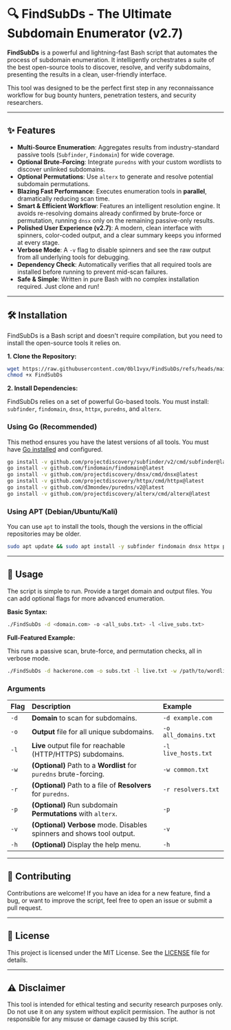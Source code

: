 # 🔍 FindSubDs - The Ultimate Subdomain Enumerator (v2.7)

**FindSubDs** is a powerful and lightning-fast Bash script that automates the process of subdomain enumeration. It intelligently orchestrates a suite of the best open-source tools to discover, resolve, and verify subdomains, presenting the results in a clean, user-friendly interface.

This tool was designed to be the perfect first step in any reconnaissance workflow for bug bounty hunters, penetration testers, and security researchers.

-----

## ✨ Features

  - **Multi-Source Enumeration**: Aggregates results from industry-standard passive tools (`Subfinder`, `Findomain`) for wide coverage.
  - **Optional Brute-Forcing**: Integrate `puredns` with your custom wordlists to discover unlinked subdomains.
  - **Optional Permutations**: Use `alterx` to generate and resolve potential subdomain permutations.
  - **Blazing Fast Performance**: Executes enumeration tools in **parallel**, dramatically reducing scan time.
  - **Smart & Efficient Workflow**: Features an intelligent resolution engine. It avoids re-resolving domains already confirmed by brute-force or permutation, running `dnsx` only on the remaining passive-only results.
  - **Polished User Experience (v2.7)**: A modern, clean interface with spinners, color-coded output, and a clear summary keeps you informed at every stage.
  - **Verbose Mode**: A `-v` flag to disable spinners and see the raw output from all underlying tools for debugging.
  - **Dependency Check**: Automatically verifies that all required tools are installed before running to prevent mid-scan failures.
  - **Safe & Simple**: Written in pure Bash with no complex installation required. Just clone and run\!

-----

## 🛠️ Installation

FindSubDs is a Bash script and doesn't require compilation, but you need to install the open-source tools it relies on.

**1. Clone the Repository:**

```bash
wget https://raw.githubusercontent.com/0bl1vyx/FindSubDs/refs/heads/main/FindSubDs
chmod +x FindSubDs
```

**2. Install Dependencies:**

FindSubDs relies on a set of powerful Go-based tools. You must install: `subfinder`, `findomain`, `dnsx`, `httpx`, `puredns`, and `alterx`.

### Using Go (Recommended)

This method ensures you have the latest versions of all tools. You must have [Go installed](https://go.dev/doc/install) and configured.

```bash
go install -v github.com/projectdiscovery/subfinder/v2/cmd/subfinder@latest
go install -v github.com/findomain/findomain@latest
go install -v github.com/projectdiscovery/dnsx/cmd/dnsx@latest
go install -v github.com/projectdiscovery/httpx/cmd/httpx@latest
go install -v github.com/d3mondev/puredns/v2@latest
go install -v github.com/projectdiscovery/alterx/cmd/alterx@latest
```

### Using APT (Debian/Ubuntu/Kali)

You can use `apt` to install the tools, though the versions in the official repositories may be older.

```bash
sudo apt update && sudo apt install -y subfinder findomain dnsx httpx puredns alterx
```

-----

## 🚀 Usage

The script is simple to run. Provide a target domain and output files. You can add optional flags for more advanced enumeration.

**Basic Syntax:**

```bash
./FindSubDs -d <domain.com> -o <all_subs.txt> -l <live_subs.txt>
```

**Full-Featured Example:**

This runs a passive scan, brute-force, and permutation checks, all in verbose mode.

```bash
./FindSubDs -d hackerone.com -o subs.txt -l live.txt -w /path/to/wordlist.txt -r /path/to/resolvers.txt -p -v
```

### Arguments

| Flag | Description | Example |
| :--- | :--- | :--- |
| `-d` | **Domain** to scan for subdomains. | `-d example.com` |
| `-o` | **Output** file for all unique subdomains. | `-o all_domains.txt` |
| `-l` | **Live** output file for reachable (HTTP/HTTPS) subdomains. | `-l live_hosts.txt` |
| `-w` | **(Optional)** Path to a **Wordlist** for `puredns` brute-forcing. | `-w common.txt` |
| `-r` | **(Optional)** Path to a file of **Resolvers** for `puredns`. | `-r resolvers.txt` |
| `-p` | **(Optional)** Run subdomain **Permutations** with `alterx`. | `-p` |
| `-v` | **(Optional)** **Verbose** mode. Disables spinners and shows tool output. | `-v` |
| `-h` | **(Optional)** Display the help menu. | `-h` |

-----

## 🤝 Contributing

Contributions are welcome\! If you have an idea for a new feature, find a bug, or want to improve the script, feel free to open an issue or submit a pull request.

-----

## 📜 License

This project is licensed under the MIT License. See the [LICENSE](https://www.google.com/search?q=LICENSE) file for details.

-----

## ⚠️ Disclaimer

This tool is intended for ethical testing and security research purposes only. Do not use it on any system without explicit permission. The author is not responsible for any misuse or damage caused by this script.
